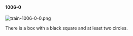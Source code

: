 #### 1006-0
![train-1006-0-0.png](https://github.com/lil-lab/nlvr/raw/master/nlvr/train/images/57/train-1006-0-0.png "train-1006-0-0.png")

There is a box with a black square and at least two circles.